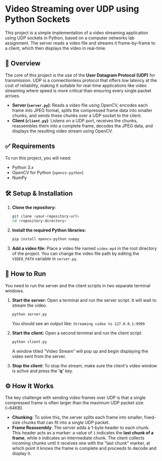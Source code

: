 # Video Streaming over UDP using Python Sockets

This project is a simple implementation of a video streaming application using UDP sockets in Python, based on a computer networks lab assignment. The server reads a video file and streams it frame-by-frame to a client, which then displays the video in real-time. 


## 📝 Overview

The core of this project is the use of the **User Datagram Protocol (UDP)** for transmission. UDP is a connectionless protocol that offers low latency at the cost of reliability, making it suitable for real-time applications like video streaming where speed is more critical than ensuring every single packet arrives.

-   **Server (`server.py`)**: Reads a video file using OpenCV, encodes each frame into JPEG format, splits the compressed frame data into smaller chunks, and sends these chunks over a UDP socket to the client. 
-   **Client (`client.py`)**: Listens on a UDP port, receives the chunks, reassembles them into a complete frame, decodes the JPEG data, and displays the resulting video stream using OpenCV. 

## ✅ Requirements

To run this project, you will need:
* Python 3.x 
* OpenCV for Python (`opencv-python`) 
* NumPy 

## 🛠️ Setup & Installation

1.  **Clone the repository:**
    ```bash
    git clone <your-repository-url>
    cd <repository-directory>
    ```

2.  **Install the required Python libraries:**
    ```bash
    pip install opencv-python numpy
    ```

3.  **Add a video file:**
    Place a video file named `video.mp4` in the root directory of the project. You can change the video file path by editing the `VIDEO_PATH` variable in `server.py`.

## 🚀 How to Run

You need to run the server and the client scripts in two separate terminal windows.

1.  **Start the server:**
    Open a terminal and run the server script. It will wait to stream the video.
    ```bash
    python server.py
    ```
    You should see an output like:
    `Streaming video to 127.0.0.1:9999`

2.  **Start the client:**
    Open a second terminal and run the client script.
    ```bash
    python client.py
    ```
    A window titled "Video Stream" will pop up and begin displaying the video sent from the server.

3.  **Stop the client:**
    To stop the stream, make sure the client's video window is active and press the **'q'** key. 

## ⚙️ How It Works

The key challenge with sending video frames over UDP is that a single compressed frame is often larger than the maximum UDP packet size (~64KB).

-   **Chunking**: To solve this, the server splits each frame into smaller, fixed-size chunks that can fit into a single UDP packet.
-   **Frame Reassembly**: The server adds a 1-byte header to each chunk. This header acts as a marker: a value of `1` indicates the **last chunk of a frame**, while `0` indicates an intermediate chunk. The client collects incoming chunks until it receives one with the "last chunk" marker, at which point it knows the frame is complete and proceeds to decode and display it.
